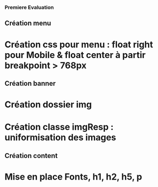 ### Premiere Evaluation

## Création menu 
# Création css pour menu : float right pour Mobile & float center à partir breakpoint > 768px

## Création banner
# Création dossier img 
# Création classe imgResp : uniformisation des images

## Création content 
# Mise en place Fonts, h1, h2, h5, p